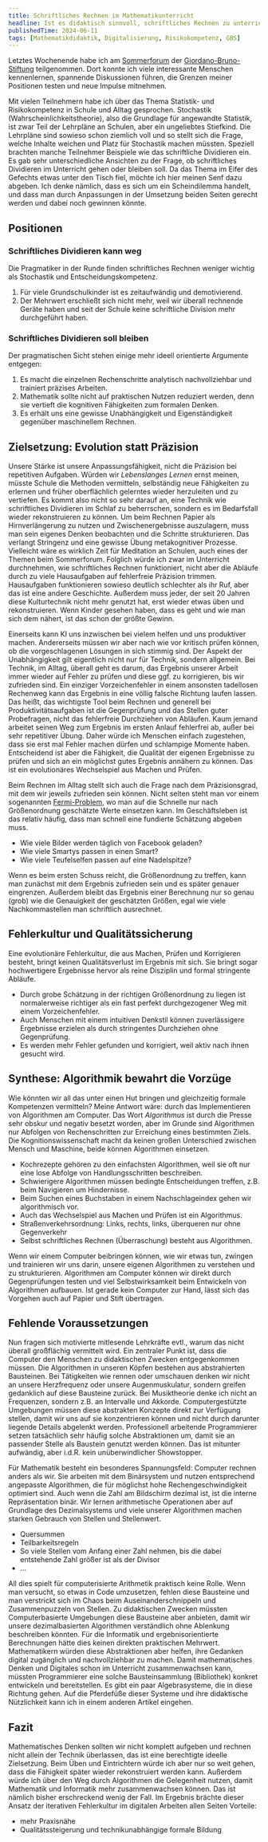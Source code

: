 ```yaml
---
title: Schriftliches Rechnen im Mathematikunterricht
headline: Ist es didaktisch sinnvoll, schriftliches Rechnen zu unterrichten?
publishedTime: 2024-06-11
tags: [Mathematikdidaktik, Digitalisierung, Risikokompetenz, GBS]
---
```


Letztes Wochenende habe ich am [Sommerforum] der [Giordano-Bruno-Stiftung][gbs] teilgenommen.
Dort konnte ich viele interessante Menschen kennenlernen, spannende Diskussionen führen, die Grenzen meiner Positionen testen und neue Impulse mitnehmen.

Mit vielen Teilnehmern habe ich über das Thema Statistik- und Risikokompetenz in Schule und Alltag gesprochen.
Stochastik (Wahrscheinlichkeitstheorie), also die Grundlage für angewandte Statistik, ist zwar Teil der Lehrpläne an Schulen, aber ein ungeliebtes Stiefkind.
Die Lehrpläne sind sowieso schon ziemlich voll und so stellt sich die Frage, welche Inhalte weichen und Platz für Stochastik machen müssten.
Speziell brachten manche Teilnehmer Beispiele wie das schriftliche Dividieren ein.
Es gab sehr unterschiedliche Ansichten zu der Frage, ob schriftliches Dividieren im Unterricht gehen oder bleiben soll.
Da das Thema im Eifer des Gefechts etwas unter den Tisch fiel, möchte ich hier meinen Senf dazu abgeben.
Ich denke nämlich, dass es sich um ein Scheindilemma handelt,
und dass man durch Anpassungen in der Umsetzung beiden Seiten gerecht werden und dabei noch gewinnen könnte.

## Positionen

### Schriftliches Dividieren kann weg

Die Pragmatiker in der Runde finden schriftliches Rechnen weniger wichtig als Stochastik und Entscheidungskompetenz.

1. Für viele Grundschulkinder ist es zeitaufwändig und demotivierend.
2. Der Mehrwert erschließt sich nicht mehr, weil wir überall rechnende Geräte haben und seit der Schule keine schriftliche Division mehr durchgeführt haben.

### Schriftliches Dividieren soll bleiben

Der pragmatischen Sicht stehen einige mehr ideell orientierte Argumente entgegen:

1. Es macht die einzelnen Rechenschritte analytisch nachvollziehbar und trainiert präzises Arbeiten.
2. Mathematik sollte nicht auf praktischen Nutzen reduziert werden, denn sie vertieft die kognitiven Fähigkeiten zum formalen Denken.
3. Es erhält uns eine gewisse Unabhängigkeit und Eigenständigkeit gegenüber maschinellem Rechnen.

## Zielsetzung: Evolution statt Präzision

Unsere Stärke ist unsere Anpassungsfähigkeit, nicht die Präzision bei repetitiven Aufgaben.
Würden wir _Lebenslanges Lernen_ ernst meinen, müsste Schule die Methoden vermitteln,
selbständig neue Fähigkeiten zu erlernen und früher oberflächlich gelerntes wieder herzuleiten und zu vertiefen.
Es kommt also nicht so sehr darauf an, eine Technik wie schriftliches Dividieren im Schlaf zu beherrschen, sondern es im Bedarfsfall wieder rekonstruieren zu können.
Um beim Rechnen Papier als Hirnverlängerung zu nutzen und Zwischenergebnisse auszulagern, muss man sein eigenes Denken beobachten und die Schritte strukturieren.
Das verlangt Stringenz und eine gewisse Übung metakognitiver Prozesse.
Vielleicht wäre es wirklich Zeit für Meditation an Schulen, auch eines der Themen beim Sommerforum.
Folglich würde ich zwar im Unterricht durchnehmen, wie schriftliches Rechnen funktioniert,
nicht aber die Abläufe durch zu viele Hausaufgaben auf fehlerfreie Präzision trimmen.
Hausaufgaben funktionieren sowieso deutlich schlechter als ihr Ruf, aber das ist eine andere Geschichte.
Außerdem muss jeder, der seit 20 Jahren diese Kulturtechnik nicht mehr genutzt hat, erst wieder etwas üben und rekonstruieren.
Wenn Kinder gesehen haben, dass es geht und wie man sich dem nähert, ist das schon der größte Gewinn.

Einerseits kann KI uns inzwischen bei vielem helfen und uns produktiver machen.
Andererseits müssen wir aber nach wie vor kritisch prüfen können, ob die vorgeschlagenen Lösungen in sich stimmig sind.
Der Aspekt der Unabhängigkeit gilt eigentlich nicht nur für Technik, sondern allgemein.
Bei Technik, im Alltag, überall geht es darum, das Ergebnis unserer Arbeit immer wieder auf Fehler zu prüfen und diese ggf. zu korrigieren, bis wir zufrieden sind.
Ein einziger Vorzeichenfehler in einem ansonsten tadellosen Rechenweg kann das Ergebnis in eine völlig falsche Richtung laufen lassen.
Das heißt, das wichtigste Tool beim Rechnen und generell bei Produktivitätsaufgaben ist die Gegenprüfung und das Stellen guter Probefragen,
nicht das fehlerfreie Durchziehen von Abläufen.
Kaum jemand arbeitet seinen Weg zum Ergebnis im ersten Anlauf fehlerfrei ab, außer bei sehr repetitiver Übung.
Daher würde ich Menschen einfach zugestehen, dass sie erst mal Fehler machen dürfen und schlampige Momente haben.
Entscheidend ist aber die Fähigkeit, die Qualität der eigenen Ergebnisse zu prüfen und sich an ein möglichst gutes Ergebnis annähern zu können.
Das ist ein evolutionäres Wechselspiel aus Machen und Prüfen.

Beim Rechnen im Alltag stellt sich auch die Frage nach dem Präzisionsgrad, mit dem wir jeweils zufrieden sein können.
Nicht selten steht man vor einem sogenannten [Fermi-Problem], wo man auf die Schnelle nur nach Größenordnung geschätzte Werte einsetzen kann.
Im Geschäftsleben ist das relativ häufig, dass man schnell eine fundierte Schätzung abgeben muss.

- Wie viele Bilder werden täglich von Facebook geladen?
- Wie viele Smartys passen in einen Smart?
- Wie viele Teufelselfen passen auf eine Nadelspitze?

Wenn es beim ersten Schuss reicht, die Größenordnung zu treffen, kann man zunächst mit dem Ergebnis zufrieden sein und es später genauer eingrenzen.
Außerdem bleibt das Ergebnis einer Berechnung nur so genau (grob) wie die Genauigkeit der geschätzten Größen, egal wie viele Nachkommastellen man schriftlich ausrechnet.

## Fehlerkultur und Qualitätssicherung

Eine evolutionäre Fehlerkultur, die aus Machen, Prüfen und Korrigieren besteht, bringt keinen Qualitätsverlust im Ergebnis mit sich.
Sie bringt sogar hochwertigere Ergebnisse hervor als reine Disziplin und formal stringente Abläufe.

- Durch grobe Schätzung in der richtigen Größenordnung zu liegen ist normalerweise richtiger als ein fast perfekt durchgezogener Weg mit einem Vorzeichenfehler.
- Auch Menschen mit einem intuitiven Denkstil können zuverlässigere Ergebnisse erzielen als durch stringentes Durchziehen ohne Gegenprüfung.
- Es werden mehr Fehler gefunden und korrigiert, weil aktiv nach ihnen gesucht wird.

## Synthese: Algorithmik bewahrt die Vorzüge

Wie könnten wir all das unter einen Hut bringen und gleichzeitig formale Kompetenzen vermitteln?
Meine Antwort wäre: durch das Implementieren von Algorithmen am Computer.
Das Wort _Algorithmus_ ist durch die Presse sehr obskur und negativ besetzt worden,
aber im Grunde sind Algorithmen nur Abfolgen von Rechenschritten zur Erreichung eines bestimmten Ziels.
Die Kognitionswissenschaft macht da keinen großen Unterschied zwischen Mensch und Maschine, beide können Algorithmen einsetzen.

- Kochrezepte gehören zu den einfachsten Algorithmen, weil sie oft nur eine lose Abfolge von Handlungsschritten beschreiben.
- Schwierigere Algorithmen müssen bedingte Entscheidungen treffen, z.B. beim Navigieren um Hindernisse.
- Beim Suchen eines Buchstaben in einem Nachschlageindex gehen wir algorithmisch vor.
- Auch das Wechselspiel aus Machen und Prüfen ist ein Algorithmus.
- Straßenverkehrsordnung: Links, rechts, links, überqueren nur ohne Gegenverkehr
- Selbst schriftliches Rechnen (Überraschung) besteht aus Algorithmen.

Wenn wir einem Computer beibringen können, wie wir etwas tun, zwingen und trainieren wir uns darin, unsere eigenen Algorithmen zu verstehen und zu strukturieren.
Algorithmen am Computer können wir direkt durch Gegenprüfungen testen und viel Selbstwirksamkeit beim Entwickeln von Algorithmen aufbauen.
Ist gerade kein Computer zur Hand, lässt sich das Vorgehen auch auf Papier und Stift übertragen.

## Fehlende Voraussetzungen

Nun fragen sich motivierte mitlesende Lehrkräfte evtl., warum das nicht überall großflächig vermittelt wird.
Ein zentraler Punkt ist, dass die Computer den Menschen zu didaktischen Zwecken entgegenkommen müssen.
Die Algorithmen in unseren Köpfen bestehen aus abstrahierten Bausteinen.
Bei Tätigkeiten wie rennen oder umschauen denken wir nicht an unsere Herzfrequenz oder unsere Augenmuskulatur,
sondern greifen gedanklich auf diese Bausteine zurück.
Bei Musiktheorie denke ich nicht an Frequenzen, sondern z.B. an Intervalle und Akkorde.
Computergestützte Umgebungen müssen diese abstrakten Konzepte direkt zur Verfügung stellen,
damit wir uns auf sie konzentrieren können und nicht durch darunter liegende Details abgelenkt werden.
Professionell arbeitende Programmierer setzen tatsächlich sehr häufig solche Abstraktionen um, damit sie an passender Stelle als Baustein genutzt werden können.
Das ist mitunter aufwändig, aber i.d.R. kein unüberwindlicher Showstopper.

Für Mathematik besteht ein besonderes Spannungsfeld: Computer rechnen anders als wir.
Sie arbeiten mit dem Binärsystem und nutzen entsprechend angepasste Algorithmen, die für möglichst hohe Rechengeschwindigkeit optimiert sind.
Auch wenn die Zahl am Bildschirm dezimal ist, ist die interne Repräsentation binär.
Wir lernen arithmetische Operationen aber auf Grundlage des Dezimalsystems und viele unserer Algorithmen machen starken Gebrauch von Stellen und Stellenwert.

- Quersummen
- Teilbarkeitsregeln
- So viele Stellen vom Anfang einer Zahl nehmen, bis die dabei entstehende Zahl größer ist als der Divisor
- …

All dies spielt für computerisierte Arithmetik praktisch keine Rolle.
Wenn man versucht, so etwas in Code umzusetzen, fehlen diese Bausteine und man verstrickt sich im Chaos beim Auseinanderschnippeln und Zusammenpuzzeln von Stellen.
Zu didaktischen Zwecken müssten Computerbasierte Umgebungen diese Bausteine aber anbieten,
damit wir unsere dezimalbasierten Algorithmen verständlich ohne Ablenkung beschreiben könnten.
Für die Informatik und ergebnisorientierte Berechnungen hätte dies keinen direkten praktischen Mehrwert.
Mathematikern würden diese Abstraktionen aber helfen, ihre Gedanken digital zugänglich und nachvollziehbar zu machen.
Damit mathematisches Denken und Digitales schon im Unterricht zusammenwachsen kann,
müssten Programmierer eine solche Bausteinsammlung (Bibliothek) konkret entwickeln und bereitstellen.
Es gibt ein paar Algebrasysteme, die in diese Richtung gehen.
Auf die Pferdefüße dieser Systeme und ihre didaktische Nützlichkeit kann ich in einem anderen Artikel eingehen.

## Fazit

Mathematisches Denken sollten wir nicht komplett aufgeben und rechnen nicht allein der Technik überlassen, das ist eine berechtigte ideelle Zielsetzung.
Beim Üben und Eintrichtern würde ich aber nur so weit gehen, dass die Fähigkeit später wieder rekonstruiert werden kann.
Außerdem würde ich über den Weg durch Algorithmen die Gelegenheit nutzen, damit Mathematik und Informatik mehr zusammenwachsen können.
Das ist nämlich bisher erschreckend wenig der Fall.
Im Ergebnis brächte dieser Ansatz der iterativen Fehlerkultur im digitalen Arbeiten allen Seiten Vorteile:

- mehr Praxisnähe
- Qualitätssteigerung und technikunabhängige formale Bildung

[sommerforum]: https://www.gbs-sommerforum.de
[gbs]: https://www.giordano-bruno-stiftung.de/
[fermi-problem]: https://scienceblogs.de/astrodicticum-simplex/2009/06/09/fermiprobleme-wie-man-richtig-schatzt/
